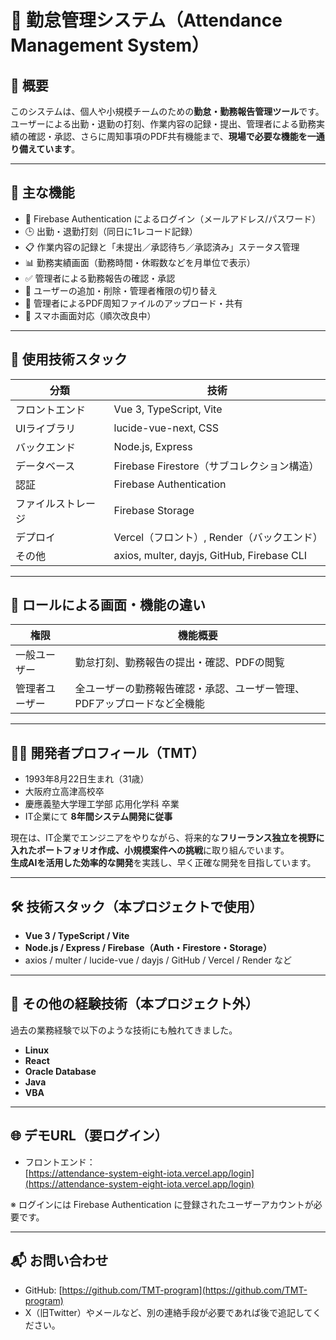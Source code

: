 # 📅 勤怠管理システム（Attendance Management System）

## 📝 概要

このシステムは、個人や小規模チームのための**勤怠・勤務報告管理ツール**です。  
ユーザーによる出勤・退勤の打刻、作業内容の記録・提出、管理者による勤務実績の確認・承認、さらに周知事項のPDF共有機能まで、**現場で必要な機能を一通り備えています**。

---

## 🚀 主な機能

- 🔐 Firebase Authentication によるログイン（メールアドレス/パスワード）
- 🕒 出勤・退勤打刻（同日に1レコード記録）
- 📋 作業内容の記録と「未提出／承認待ち／承認済み」ステータス管理
- 📊 勤務実績画面（勤務時間・休暇数などを月単位で表示）
- ✅ 管理者による勤務報告の確認・承認
- 👥 ユーザーの追加・削除・管理者権限の切り替え
- 📄 管理者によるPDF周知ファイルのアップロード・共有
- 📱 スマホ画面対応（順次改良中）

---

## 🔧 使用技術スタック

| 分類 | 技術 |
|------|------|
| フロントエンド | Vue 3, TypeScript, Vite |
| UIライブラリ | lucide-vue-next, CSS |
| バックエンド | Node.js, Express |
| データベース | Firebase Firestore（サブコレクション構造） |
| 認証 | Firebase Authentication |
| ファイルストレージ | Firebase Storage |
| デプロイ | Vercel（フロント）, Render（バックエンド） |
| その他 | axios, multer, dayjs, GitHub, Firebase CLI |

---

## 📌 ロールによる画面・機能の違い

| 権限 | 機能概要 |
|------|----------|
| 一般ユーザー | 勤怠打刻、勤務報告の提出・確認、PDFの閲覧 |
| 管理者ユーザー | 全ユーザーの勤務報告確認・承認、ユーザー管理、PDFアップロードなど全機能 |

---

## 🧑‍💻 開発者プロフィール（TMT）

- 1993年8月22日生まれ（31歳）
- 大阪府立高津高校卒
- 慶應義塾大学理工学部 応用化学科 卒業
- IT企業にて **8年間システム開発に従事**

現在は、IT企業でエンジニアをやりながら、将来的な**フリーランス独立を視野に入れたポートフォリオ作成、小規模案件への挑戦**に取り組んでいます。  
**生成AIを活用した効率的な開発**を実践し、早く正確な開発を目指しています。

---

## 🛠 技術スタック（本プロジェクトで使用）

- **Vue 3 / TypeScript / Vite**
- **Node.js / Express / Firebase（Auth・Firestore・Storage）**
- axios / multer / lucide-vue / dayjs / GitHub / Vercel / Render など

---

## 🧳 その他の経験技術（本プロジェクト外）

過去の業務経験で以下のような技術にも触れてきました。

- **Linux**
- **React**
- **Oracle Database**
- **Java**
- **VBA**

---

## 🌐 デモURL（要ログイン）

- フロントエンド：  
  [https://attendance-system-eight-iota.vercel.app/login](https://attendance-system-eight-iota.vercel.app/login)

※ ログインには Firebase Authentication に登録されたユーザーアカウントが必要です。

---

## 📬 お問い合わせ

- GitHub: [https://github.com/TMT-program](https://github.com/TMT-program)  
- X（旧Twitter）やメールなど、別の連絡手段が必要であれば後で追記してください。
